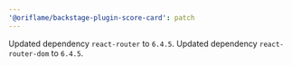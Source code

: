```yaml
---
'@oriflame/backstage-plugin-score-card': patch
---
```


Updated dependency `react-router` to `6.4.5`.
Updated dependency `react-router-dom` to `6.4.5`.
